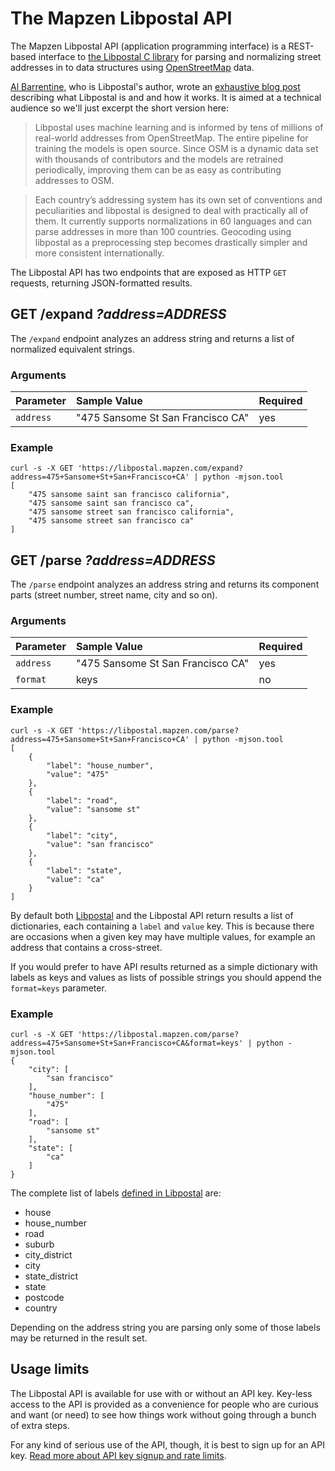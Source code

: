 # The Mapzen Libpostal API

The Mapzen Libpostal API (application programming interface) is a REST-based interface to [the Libpostal C library](https://github.com/openvenues/libpostal) for parsing and normalizing street addresses in to data structures using [OpenStreetMap](http://www.openstreetmap.org/) data.

[Al Barrentine](https://twitter.com/albarrentine), who is Libpostal's author, wrote an [exhaustive blog post](https://mapzen.com/blog/inside-libpostal/) describing what Libpostal is and and how it works. It is aimed at a technical audience so we'll just excerpt the short version here:

> Libpostal uses machine learning and is informed by tens of millions of real-world addresses from OpenStreetMap. The entire pipeline for training the models is open source. Since OSM is a dynamic data set with thousands of contributors and the models are retrained periodically, improving them can be as easy as contributing addresses to OSM.

> Each country’s addressing system has its own set of conventions and peculiarities and libpostal is designed to deal with practically all of them. It currently supports normalizations in 60 languages and can parse addresses in more than 100 countries. Geocoding using libpostal as a preprocessing step becomes drastically simpler and more consistent internationally.

The Libpostal API has two endpoints that are exposed as HTTP `GET` requests, returning JSON-formatted results.

## GET /expand _?address=ADDRESS_

The `/expand` endpoint analyzes an address string and returns a list of normalized equivalent strings.

### Arguments

| Parameter | Sample Value | Required |
| :--- | :--- | :--- |
| `address` | "475 Sansome St San Francisco CA" | yes |

### Example

```
curl -s -X GET 'https://libpostal.mapzen.com/expand?address=475+Sansome+St+San+Francisco+CA' | python -mjson.tool
[
    "475 sansome saint san francisco california",
    "475 sansome saint san francisco ca",
    "475 sansome street san francisco california",
    "475 sansome street san francisco ca"
]
```

## GET /parse _?address=ADDRESS_

The `/parse` endpoint analyzes an address string and returns its component parts (street number, street name, city and so on).

### Arguments

| Parameter | Sample Value | Required |
| :--- | :--- | :--- |
| `address` | "475 Sansome St San Francisco CA" | yes |
| `format` | keys | no |

### Example

```
curl -s -X GET 'https://libpostal.mapzen.com/parse?address=475+Sansome+St+San+Francisco+CA' | python -mjson.tool
[
    {
        "label": "house_number",
        "value": "475"
    },
    {
        "label": "road",
        "value": "sansome st"
    },
    {
        "label": "city",
        "value": "san francisco"
    },
    {
        "label": "state",
        "value": "ca"
    }
]
```

By default both [Libpostal](https://github.com/openvenues/libpostal) and the Libpostal API return results a list of dictionaries, each containing a `label` and `value` key. This is because there are occasions when a given key may have multiple values, for example an address that contains a cross-street.

If you would prefer to have API results returned as a simple dictionary with labels as keys and values as lists of possible strings you should append the `format=keys` parameter.

### Example

```
curl -s -X GET 'https://libpostal.mapzen.com/parse?address=475+Sansome+St+San+Francisco+CA&format=keys' | python -mjson.tool
{
    "city": [
        "san francisco"
    ],
    "house_number": [
        "475"
    ],
    "road": [
        "sansome st"
    ],
    "state": [
        "ca"
    ]
}
```

The complete list of labels [defined in Libpostal](https://github.com/openvenues/libpostal/blob/master/src/address_parser.h) are:

* house
* house_number
* road
* suburb
* city_district
* city
* state_district
* state
* postcode
* country

Depending on the address string you are parsing only some of those labels may be returned in the result set.

## Usage limits

The Libpostal API is available for use with or without an API key. Key-less access to the API is provided as a convenience for people who are curious and want (or need) to see how things work without going through a bunch of extra steps.

For any kind of serious use of the API, though, it is best to sign up for an API key. [Read more about API key signup and rate limits](https://mapzen.com/documentation/overview/).
